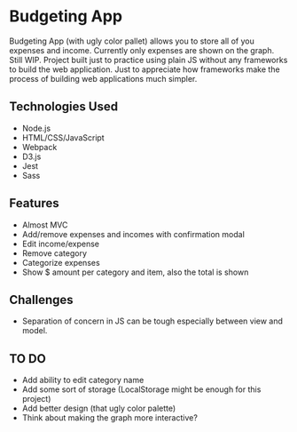 # Budgeting App

Budgeting App (with ugly color pallet) allows you to store all of you expenses and income. Currently only expenses are shown on the graph. Still WIP. Project built just to practice using plain JS without any frameworks to build the web application. Just to appreciate how frameworks make the process of building web applications much simpler.

## Technologies Used

- Node.js
- HTML/CSS/JavaScript
- Webpack
- D3.js
- Jest
- Sass

## Features

- Almost MVC
- Add/remove expenses and incomes with confirmation modal
- Edit income/expense
- Remove category
- Categorize expenses
- Show $ amount per category and item, also the total is shown

## Challenges

- Separation of concern in JS can be tough especially between view and model.

## TO DO

- Add ability to edit category name
- Add some sort of storage (LocalStorage might be enough for this project)
- Add better design (that ugly color palette)
- Think about making the graph more interactive?
